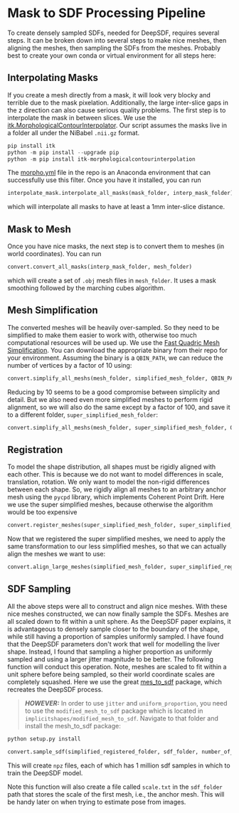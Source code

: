 # Mask to SDF Processing Pipeline

To create densely sampled SDFs, needed for DeepSDF, requires several steps. It can be broken down into several steps to make nice meshes, then aligning the meshes, then sampling the SDFs from the meshes. Probably best to create your own conda or virtual environment for all steps here:

## Interpolating Masks

If you create a mesh directly from a mask, it will look very blocky and terrible due to the mask pixelation. Additionally, the large inter-slice gaps in the z direction can also cause serious quality problems. The first step is to interpolate the mask in between slices. We use the [itk.MorphologicalContourInterpolator](https://github.com/KitwareMedical/ITKMorphologicalContourInterpolation). Our script assumes the masks live in a folder all under the NiBabel `.nii.gz` format.
```python
pip install itk
python -m pip install --upgrade pip
python -m pip install itk-morphologicalcontourinterpolation
```

The [morpho.yml](morpho.yml) file in the repo is an Anaconda environment that can successfully use this filter. Once you have it installed, you can run
```python
interpolate_mask.interpolate_all_masks(mask_folder, interp_mask_folder)
```
which will interpolate all masks to have at least a 1mm inter-slice distance.

## Mask to Mesh

Once you have nice masks, the next step is to convert them to meshes (in world coordinates). You can run 
```python
convert.convert_all_masks(interp_mask_folder, mesh_folder)
```
which will create a set of `.obj` mesh files in `mesh_folder`. It uses a mask smoothing followed by the marching cubes algorithm.

## Mesh Simplification

The converted meshes will be heavily over-sampled. So they need to be simplified to make them easier to work with, otherwise too much computational resources will be used up. We use the [Fast Quadric Mesh Simplification](https://github.com/sp4cerat/Fast-Quadric-Mesh-Simplification). You can download the appropriate binary from their repo for your environment. Assuming the binary is a `QBIN_PATH`, we can reduce the number of vertices by a factor of 10 using:
```python
convert.simplify_all_meshs(mesh_folder, simplified_mesh_folder, QBIN_PATH, 0.1)
```

Reducing by 10 seems to be a good compromise between simplicity and detail. But we also need even more simplified meshes to perform rigid alignment, so we will also do the same except by a factor of 100, and save it to a different folder, `super_simplified_mesh_folder`:
```python
convert.simplify_all_meshs(mesh_folder, super_simplified_mesh_folder, QBIN_PATH, 0.01)
```

## Registration

To model the shape distribution, all shapes must be rigidly aligned with each other. This is because we do not want to model differences in scale, translation, rotation. We only want to model the non-rigid differences between each shape. So, we rigidly align all meshes to an arbitrary anchor mesh using the `pycpd` library, which implements Coherent Point Drift. Here we use the super simplified meshes, because otherwise the algorithm would be too expensive
```python
convert.register_meshes(super_simplified_mesh_folder, super_simplified_registered_folder)
```

Now that we registered the super simplified meshes, we need to apply the same transformation to our less simplified meshes, so that we can actually align the meshes we want to use:
```python
convert.align_large_meshes(simplified_mesh_folder, super_simplified_registered_folder, simplified_registered_folder)
```

## SDF Sampling

All the above steps were all to construct and align nice meshes. With these nice meshes constructed, we can now finally sample the SDFs. Meshes are all scaled down to fit within a unit sphere. As the DeepSDF paper explains, it is advantageous to densely sample closer to the boundary of the shape, while still having a proportion of samples uniformly sampled. I have found that the DeepSDF parameters don't work that well for modelling the liver shape. Instead, I found that sampling a higher proportion as uniformly sampled and using a larger jitter magnitude to be better. The following function will conduct this operation. Note, meshes are scaled to fit within a unit sphere before being sampled, so their world coordinate scales are completely squashed. Here we use the great [mes_to_sdf](https://github.com/marian42/mesh_to_sdf) package, which recreates the DeepSDF process. 
> **_HOWEVER:_** In order to use `jitter` and `uniform_proportion`, you need to use the `modified_mesh_to_sdf` package which is located in `implicitshapes/modified_mesh_to_sdf`. Navigate to that folder and install the mesh_to_sdf package:
```python
python setup.py install
```



```python
convert.sample_sdf(simplified_registered_folder, sdf_folder, number_of_points=1000000, uniform_proportion=0.2, jitter=.1)
```
This will create `npz` files, each of which has 1 million sdf samples in which to train the DeepSDF model. 

Note this function will also create a file called `scale.txt` in the `sdf_folder` path that stores the scale of the first mesh, i.e., the anchor mesh. This will be handy later on when trying to estimate pose from images. 

